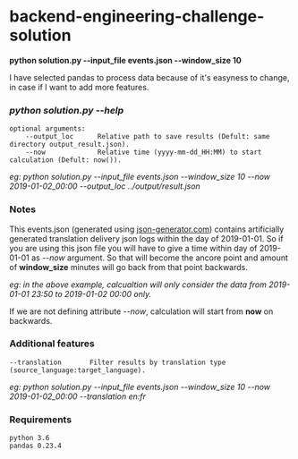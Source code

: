 # backend-engineering-challenge-solution

__python solution.py --input_file events.json --window_size 10__

I have selected pandas to process data because of it's easyness to change, in case if I want to add more features.

### _*python solution.py --help*_

```
optional arguments:
    --output_loc      Relative path to save results (Defult: same directory output_result.json).
    --now             Relative time (yyyy-mm-dd_HH:MM) to start calculation (Defult: now()).
```
*eg: python solution.py --input_file events.json --window_size 10 --now 2019-01-02_00:00 --output_loc ../output/result.json*

### Notes
This events.json (generated using [json-generator.com](https://www.json-generator.com)) contains artificially generated translation delivery json logs within the day of 2019-01-01. So if you are using this json file you will have to give a time within day of 2019-01-01 as *--now* argument. So that will become the ancore point and amount of __window_size__ minutes will go back from that point backwards.

*eg: in the above example, calcualtion will only consider the data from 2019-01-01 23:50 to 2019-01-02 00:00 only.*

If we are not defining attribute *--now*, calculation will start from __now__ on backwards.

### Additional features
    --translation       Filter results by translation type (source_language:target_language).

*eg: python solution.py --input_file events.json --window_size 10 --now 2019-01-02_00:00 --translation en:fr*

### Requirements
    python 3.6
    pandas 0.23.4